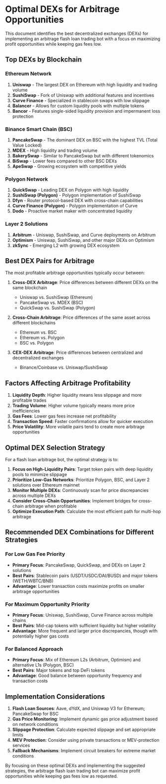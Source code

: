 # Optimal DEXs for Arbitrage Opportunities

This document identifies the best decentralized exchanges (DEXs) for implementing an arbitrage flash loan trading bot with a focus on maximizing profit opportunities while keeping gas fees low.

## Top DEXs by Blockchain

### Ethereum Network
1. **Uniswap** - The largest DEX on Ethereum with high liquidity and trading volume
2. **SushiSwap** - Fork of Uniswap with additional features and incentives
3. **Curve Finance** - Specialized in stablecoin swaps with low slippage
4. **Balancer** - Allows for custom liquidity pools with multiple tokens
5. **Bancor** - Features single-sided liquidity provision and impermanent loss protection

### Binance Smart Chain (BSC)
1. **PancakeSwap** - The dominant DEX on BSC with the highest TVL (Total Value Locked)
2. **MDEX** - High liquidity and trading volume
3. **BakerySwap** - Similar to PancakeSwap but with different tokenomics
4. **BiSwap** - Lower fees compared to other BSC DEXs
5. **ApeSwap** - Growing ecosystem with competitive yields

### Polygon Network
1. **QuickSwap** - Leading DEX on Polygon with high liquidity
2. **SushiSwap (Polygon)** - Polygon implementation of SushiSwap
3. **Dfyn** - Router protocol-based DEX with cross-chain capabilities
4. **Curve Finance (Polygon)** - Polygon implementation of Curve
5. **Dodo** - Proactive market maker with concentrated liquidity

### Layer 2 Solutions
1. **Arbitrum** - Uniswap, SushiSwap, and Curve deployments on Arbitrum
2. **Optimism** - Uniswap, SushiSwap, and other major DEXs on Optimism
3. **zkSync** - Emerging L2 with growing DEX ecosystem

## Best DEX Pairs for Arbitrage

The most profitable arbitrage opportunities typically occur between:

1. **Cross-DEX Arbitrage**: Price differences between different DEXs on the same blockchain
   - Uniswap vs. SushiSwap (Ethereum)
   - PancakeSwap vs. MDEX (BSC)
   - QuickSwap vs. SushiSwap (Polygon)

2. **Cross-Chain Arbitrage**: Price differences of the same asset across different blockchains
   - Ethereum vs. BSC
   - Ethereum vs. Polygon
   - BSC vs. Polygon

3. **CEX-DEX Arbitrage**: Price differences between centralized and decentralized exchanges
   - Binance/Coinbase vs. Uniswap/SushiSwap

## Factors Affecting Arbitrage Profitability

1. **Liquidity Depth**: Higher liquidity means less slippage and more profitable trades
2. **Trading Volume**: Higher volume typically means more price inefficiencies
3. **Gas Fees**: Lower gas fees increase net profitability
4. **Transaction Speed**: Faster confirmations allow for quicker execution
5. **Price Volatility**: More volatile pairs tend to create more arbitrage opportunities

## Optimal DEX Selection Strategy

For a flash loan arbitrage bot, the optimal strategy is to:

1. **Focus on High-Liquidity Pairs**: Target token pairs with deep liquidity pools to minimize slippage
2. **Prioritize Low-Gas Networks**: Prioritize Polygon, BSC, and Layer 2 solutions over Ethereum mainnet
3. **Monitor Multiple DEXs**: Continuously scan for price discrepancies across multiple DEXs
4. **Consider Cross-Chain Opportunities**: Implement bridges for cross-chain arbitrage when profitable
5. **Optimize Execution Path**: Calculate the most efficient path for multi-hop arbitrage

## Recommended DEX Combinations for Different Strategies

### For Low Gas Fee Priority
- **Primary Focus**: PancakeSwap, QuickSwap, and DEXs on Layer 2 solutions
- **Best Pairs**: Stablecoin pairs (USDT/USDC/DAI/BUSD) and major tokens (WETH/WBTC/BNB)
- **Advantage**: Lower transaction costs maximize profits on smaller arbitrage opportunities

### For Maximum Opportunity Priority
- **Primary Focus**: Uniswap, SushiSwap, Curve Finance across multiple chains
- **Best Pairs**: Mid-cap tokens with sufficient liquidity but higher volatility
- **Advantage**: More frequent and larger price discrepancies, though with potentially higher gas costs

### For Balanced Approach
- **Primary Focus**: Mix of Ethereum L2s (Arbitrum, Optimism) and alternative L1s (Polygon, BSC)
- **Best Pairs**: Major tokens and top DeFi tokens
- **Advantage**: Good balance between opportunity frequency and transaction costs

## Implementation Considerations

1. **Flash Loan Sources**: Aave, dYdX, and Uniswap V3 for Ethereum; PancakeSwap for BSC
2. **Gas Price Monitoring**: Implement dynamic gas price adjustment based on network conditions
3. **Slippage Protection**: Calculate expected slippage and set appropriate limits
4. **MEV Protection**: Consider using private transactions or MEV-protection services
5. **Fallback Mechanisms**: Implement circuit breakers for extreme market conditions

By focusing on these optimal DEXs and implementing the suggested strategies, the arbitrage flash loan trading bot can maximize profit opportunities while keeping gas fees low as requested.
